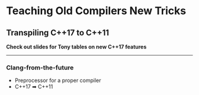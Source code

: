 # Teaching Old Compilers New Tricks
## Transpiling C++17 to C++11

**Check out slides for Tony tables on new C++17 features**

---

### Clang-from-the-future
- Preprocessor for a proper compiler
- C++17 ➡ C++11

